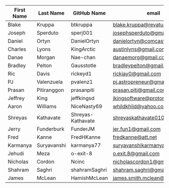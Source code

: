 | First Name    | Last Name     | GitHub Name  | email                     |
| ------------- | ------------- | -----        | ----                      |
| Blake         | Kruppa        | btkruppa     | blake.kruppa@revature.com |
| Joseph        | Sperduto      | sperj001     | josephsperduto@gmail.com  |
| Daniel        | Ortyn         | DanielOrtyn  | danielortyn@comcast.net   |
| Charles       | Lyons         | KingArctic   | austinlyns@gmail.com      |
| Danae         | Morgan        | Nae-chan     | danaemorg@gmail.com    |
| Bradley       | Pelton        | Gausstotle   | bradleypelton@gmail.com   |
| Ric           | Davis         | rickeyd1     | rickjay0@gmail.com        |
| PJ            | Valenzuela    | pvalenz1     | pj.astropreneur@gmail.com |
| Prasan        | Pitiranggon   | prasanpiti   | prasan.piti@gmail.com     |
| Jeffrey       | King          | jeffkingsd   | jkingsoftware@protonmail.com |
| Aaron         | Williams      | NiceNasty69  | whildkhild@yahoo.com      |
| Shreyas       | Kathavate     |Shreyas-Kathavate | shreyaskathavate010@gmail.com |
| Jerry         | Funderburk    | FunderJM     | jer.fun1@gmail.com        |
| Fred          | Kanne         | FredHKanne   | fredkanne@att.net         |
| Karmanya      | Suryavanshi   | karmanya77   | suryavanshikarmanya@gmail.com   | 
| Jehudi	    | Meza	     	| o-exit-8     | o.exit.8@gmail.com	   |
| Nicholas      | Cordon        |Ncinc         | nicholascordon1@gmail.com
| Shahram       | Saghri        | shahramSaghri  | shahram.saghri@gmail.com|
| James         | McLean        | HamishMcLean    | james.smith.mclean@gmail.com   | 